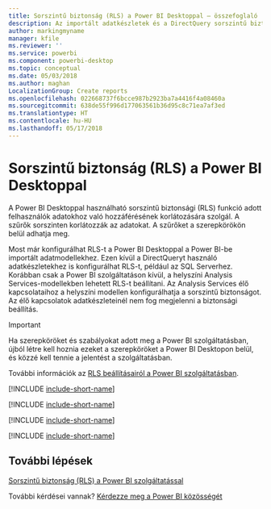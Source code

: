 ```yaml
---
title: Sorszintű biztonság (RLS) a Power BI Desktoppal – összefoglaló
description: Az importált adatkészletek és a DirectQuery sorszintű biztonságának konfigurálása a Power BI Desktopban.
author: markingmyname
manager: kfile
ms.reviewer: ''
ms.service: powerbi
ms.component: powerbi-desktop
ms.topic: conceptual
ms.date: 05/03/2018
ms.author: maghan
LocalizationGroup: Create reports
ms.openlocfilehash: 022668737f6bcce987b2923ba7a4416f4a08460a
ms.sourcegitcommit: 638de55f996d177063561b36d95c8c71ea7af3ed
ms.translationtype: HT
ms.contentlocale: hu-HU
ms.lasthandoff: 05/17/2018
---
```

# <a name="row-level-security-rls-with-power-bi-desktop"></a>Sorszintű biztonság (RLS) a Power BI Desktoppal
A Power BI Desktoppal használható sorszintű biztonsági (RLS) funkció adott felhasználók adatokhoz való hozzáférésének korlátozására szolgál. A szűrők sorszinten korlátozzák az adatokat. A szűrőket a szerepkörökön belül adhatja meg.

Most már konfigurálhat RLS-t a Power BI Desktoppal a Power BI-be importált adatmodellekhez. Ezen kívül a DirectQueryt használó adatkészletekhez is konfigurálhat RLS-t, például az SQL Serverhez. Korábban csak a Power BI szolgáltatáson kívül, a helyszíni Analysis Services-modellekben lehetett RLS-t beállítani. Az Analysis Services élő kapcsolataihoz a helyszíni modellen konfigurálhatja a sorszintű biztonságot. Az élő kapcsolatok adatkészleteinél nem fog megjelenni a biztonsági beállítás.

> [!IMPORTANT]
> Ha szerepköröket és szabályokat adott meg a Power BI szolgáltatásban, újból létre kell hoznia ezeket a szerepköröket a Power BI Desktopon belül, és közzé kell tennie a jelentést a szolgáltatásban.
> 
> 

További információk az [RLS beállításairól a Power BI szolgáltatásban](service-admin-rls.md).

[!INCLUDE [include-short-name](./includes/rls-desktop-define-roles.md)]

[!INCLUDE [include-short-name](./includes/rls-desktop-view-as-roles.md)]

[!INCLUDE [include-short-name](./includes/rls-limitations.md)]

[!INCLUDE [include-short-name](./includes/rls-faq.md)]

## <a name="next-steps"></a>További lépések
[Sorszintű biztonság (RLS) a Power BI szolgáltatással](service-admin-rls.md)  

További kérdései vannak? [Kérdezze meg a Power BI közösségét](http://community.powerbi.com/)

